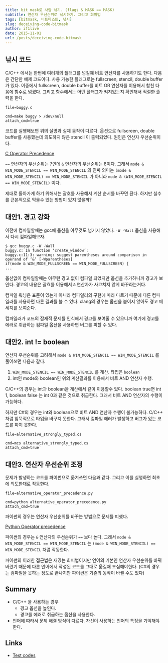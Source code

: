 ```yaml
---
title: bit mask로 사람 낚기. (flags & MASK == MASK)
subtitle: 연산자 우선순위로 낚시하기. 그리고 회피법
tags: [bitmask, 비트마스트, 낚시]
slug: deceiving-code-bitmask
author: if1live
date: 2015-11-01
url: /posts/deceiving-code-bitmask
---
```

낚시 코드
---------

C/C++ 에서는 한번에 여러개의 플래그를 넘길떄 비트 연산자를 사용하기도
한다. 다음은 간단한 예제 코드이다. 사용 가능한 플래그로는 fullscreen,
stencil, double buffer가 있다. 이중에서 fullscreen, double buffer를 비트
OR 연산자를 이용해서 합친 다음에 함수로 넘겼다. 그리고 함수에서는 어떤
플래그가 켜져있는지 확인해서 적절한 출력을 한다.

~~~maya:view
file=buggy.c
~~~

~~~maya:execute
cmd=make buggy > /dev/null
attach_cmd=true
~~~

코드를 실행해보면 위의 설명과 실제 동작이 다르다. 옵션으로 fullscreen,
double buffer를 사용했는데 의도하지 않은 stencil 이 출력되었다. 원인은
연산자 우선순위이다.

[C Operator
Precedence](http://en.cppreference.com/w/c/language/operator_precedence)

`==` 연산자의 우선순위는 7인데 `&` 연산자의 우선순위는 8이다. 그래서
`mode & WIN_MODE_STENCIL == WIN_MODE_STENCIL` 의 진짜 의미는
`(mode & WIN_MODE_STENCIL) == WIN_MODE_STENCIL` 가 아니라
`mode & (WIN_MODE_STENCIL == WIN_MODE_STENCIL)` 이다.

제대로 돌아가게 하기 위해서는 괄호를 사용해서 계산 순서를 바꾸면 된다.
하지만 실수를 근본적으로 막을수 있는 방법이 있지 않을까?

대안1. 경고 강화
----------------

이전에 컴파일할때는 gcc에 옵션을 아무것도 넘기지 않았다. `-W -Wall`
옵션을 사용해서 다시 컴파일해보자.

```
$ gcc buggy.c -W -Wall
buggy.c: In function ‘create_window’:
buggy.c:11:3: warning: suggest parentheses around comparison in operand of ‘&’ [-Wparentheses]
if(mode & WIN_MODE_FULLSCREEN == WIN_MODE_FULLSCREEN) {
...
```

옵션없이 컴파일할때는 아무런 경고 없이 컴파일 되었지만 옵션을 추가하니까
경고가 보인다. 경고의 내용은 괄효를 이용해서 `&` 연산자가 사고치지 않게
바꾸라는거다.

컴파일 워닝은 표준이 있는게 아니라 컴파일러의 구현에 따라 다르기 때문에
다른 컴파일러를 사용하면 다른 결과를 볼 수 있다. clang의 경우는 옵션을
붙이지 않아도 경고 메세지를 보여준다.

컴파일러가 코드의 잠재적 문제를 인식해서 경고를 보여줄 수 있으니까
여기에 경고를 에러로 취급하는 컴파일 옵션을 사용하면 버그를 피할 수
있다.

대안2. int != boolean
---------------------

연산자 우선순위를 고려해서 `mode & WIN_MODE_STENCIL == WIN_MODE_STENCIL`
를 풀어쓰면 다음과 같다.

1.  `WIN_MODE_STENCIL == WIN_MODE_STENCIL` 를 계산. 타입은 `boolean`
2.  int인 mode와 boolean인 위의 계산결과를 이용해서 비트 AND
    연산자 수행.

C/C++의 경우는 int과 boolean을 계산에서 같이 이용할수 있다. boolean
true면 int 1, boolean false 는 int 0과 같은 것으로 취급한다. 그래서 비트
AND 연산자의 수행이 가능하다.

하지만 C#의 경우는 int와 boolean으로 비트 AND 연산자 수행이 불가능하다.
C/C++ 처럼 암묵적으로 타입을 바꾸지 못한다. 그래서 컴파일 에러가
발생하고 버그가 있는 코드를 짜지 못한다.

~~~maya:view
file=alternative_strongly_typed.cs
~~~

~~~maya:execute
cmd=mcs alternative_strongly_typed.cs
attach_cmd=true`
~~~

대안3. 연산자 우선순위 조정
---------------------------

문제가 발생하는 코드를 파이썬으로 옮겨쓰면 다음과 같다. 그리고 이를
실행하면 최초에 의도한대로 작동한다.

~~~maya:view
file=alternative_operator_precedence.py
~~~

~~~maya:execute
cmd=python alternative_operator_precedence.py
attach_cmd=true
~~~

파이썬의 경우는 연산자 우선순위를 바꾸는 방법으로 문제를 피했다.

[Python Operator
precedence](https://docs.python.org/3/reference/expressions.html#operator-precedence)

파이썬의 경우는 `&` 연산자의 우선순위가 `==` 보다 높다. 그래서
`mode & WIN_MODE_STENCIL == WIN_MODE_STENCIL` 는
`(mode & WIN_MODE_STENCIL) == WIN_MODE_STENCIL` 처럼 작동한다.

파이썬의 이러한 접근법은 재밌는 회피법이지만 언어의 기본인 연산자
우선순위를 바꿔버렸기 때문에 다른 언어에서 작성된 코드를 그대로 옮길때
조심해야한다. (C#의 경우는 컴파일을 못하는 정도로 끝나지만 파이썬은
기존의 동작이 바뀔 수도 있다)

Summary
-------

* C/C++ 을 사용하는 경우
    * 경고 옵션을 높인다.
    * 경고를 에러로 취급하는 옵션을 사용한다.
* 언어에 따라서 문제 해결 방식이 다르다. 자신이 사용하는 언어의 특징을 기억해야 한다.

Links
-----

* [Test codes](https://github.com/if1live/libsora.so/tree/master/content/development/deceiving-code-bitmask)

